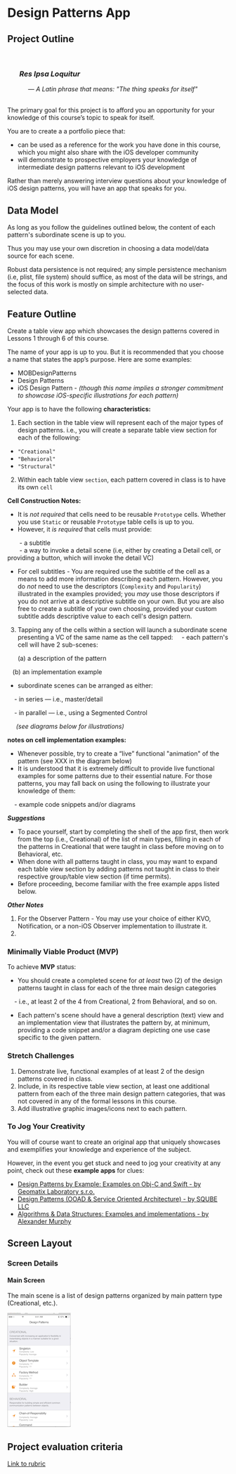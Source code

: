 # Design Patterns App


## Project Outline

</br>

### &nbsp;&nbsp;&nbsp;&nbsp;&nbsp;&nbsp;&nbsp;__*Res Ipsa Loquitur*__  
&nbsp;&nbsp;&nbsp;&nbsp;&nbsp;&nbsp;&nbsp;&nbsp;&nbsp;&nbsp;&nbsp; — *A Latin phrase that means: "The thing speaks for itself"* </br></br>

The primary goal for this project is to afford you an opportunity for your knowledge of this course’s topic to speak for itself.

You are to create a a portfolio piece that:
* can be used as a reference for the work you have done in this course, which you might also share with the iOS developer community
* will demonstrate to prospective employers your knowledge of intermediate design patterns relevant to iOS development

Rather than merely answering interview questions about your knowledge of iOS design patterns, you will have an app that speaks for you.

## Data Model

As long as you follow the guidelines outlined below, the content of each pattern's subordinate scene is up to you.

Thus you may use your own discretion in choosing a data model/data source for each scene.

Robust data persistence is not required; any simple persistence mechanism (i.e, plist, file system) should suffice, as most of the data will be strings, and the focus of this work is mostly on simple architecture with no user-selected data.

## Feature Outline

Create a table view app which showcases the design patterns covered in Lessons 1 through 6 of this course.

The name of your app is up to you. But it is recommended that you choose a name that states the app’s purpose. Here are some examples:
* MOBDesignPatterns
* Design Patterns
* iOS Design Pattern - *(though this name implies a stronger commitment to showcase iOS-specific illustrations for each pattern)*


Your app is to have the following **characteristics:**

1. Each section in the table view will represent each of the major types of design patterns. i.e., you will create a separate table view section for each of the following:
* `"Creational"`
* `"Behavioral"`
* `"Structural"`

2. Within each table view `section`, each pattern covered in class is to have its own `cell`

**Cell Construction Notes:**
* It is *not required* that cells need to be reusable `Prototype` cells. Whether you use `Static` or reusable `Prototype` table cells is up to you.
* However, it *is required* that cells must provide:

&nbsp;&nbsp;&nbsp;&nbsp;&nbsp;&nbsp;  - a subtitle</br>
&nbsp;&nbsp;&nbsp;&nbsp;&nbsp;&nbsp;  - a way to invoke a detail scene (i.e, either by creating a Detail cell, or providing a button, which will invoke the detail VC)

* For cell subtitles - You are required use the subtitle of the cell as a means to add more information describing each pattern. However, you do *not* need to use the descriptors (`Complexity` and `Popularity`) illustrated in the examples provided; you *may* use those descriptors if you do not arrive at a descriptive subtitle on your own. But you are also free to create a subtitle of your own choosing, provided your custom subtitle adds descriptive value to each cell's design pattern.

3. Tapping any of the cells within a section will launch a subordinate scene presenting a VC of the same name as the cell tapped:
&nbsp;&nbsp;&nbsp; - each pattern's cell will have 2 sub-scenes:

&nbsp;&nbsp;&nbsp;&nbsp;&nbsp;&nbsp;(a) a description of the pattern

&nbsp;&nbsp;&nbsp;(b) an implementation example

* subordinate scenes can be arranged as either:

&nbsp;&nbsp;&nbsp; - in series — i.e., master/detail

&nbsp;&nbsp;&nbsp; - in parallel — i.e., using a Segmented Control

&nbsp;&nbsp;&nbsp;&nbsp;&nbsp;*(see diagrams below for illustrations)*

**notes on cell implementation examples:**
* Whenever possible, try to create a “live” functional "animation" of the pattern (see XXX in the diagram below)
* It is understood that it is extremely difficult to provide live functional examples for some patterns due to their essential nature. For those patterns, you may fall back on using the following to illustrate your knowledge of them:

&nbsp;&nbsp;&nbsp; - example code snippets and/or diagrams


__*Suggestions*__
- To pace yourself, start by completing the shell of the app first, then work from the top (i.e., Creational) of the list of main types, filling in each of the patterns in Creational that were taught in class before moving on to Behavioral, etc.
- When done with all patterns taught in class, you may want to expand each table view section by adding patterns not taught in class to their respective group/table view section (if time permits).
- Before proceeding, become familiar with the free example apps listed below.


__*Other Notes*__
1. For the Observer Pattern - You may use your choice of either KVO, Notification, or a non-iOS Observer implementation to illustrate it.
2.

<!-- Add note about animation here -- a symbolic representation of teh pattern itself. for example,
-->


### Minimally Viable Product (MVP)

To achieve **MVP** status:

- You should create a completed scene for *at least* two (2) of the design patterns taught in class for each of the three main design categories

&nbsp;&nbsp;&nbsp; - i.e., at least 2 of the 4 from Creational, 2 from Behavioral, and so on.

- Each pattern's scene should have a general description (text) view and an implementation view that illustrates the pattern by, at minimum, providing a code snippet and/or a diagram depicting one use case specific to the given pattern.

### Stretch Challenges

1. Demonstrate live, functional examples of at least 2 of the design patterns covered in class.
2. Include, in its respective table view section, at least one additional pattern from each of the three main design pattern categories, that was not covered in any of the formal lessons in this course.
3. Add illustrative graphic images/icons next to each pattern.

### To Jog Your Creativity

You will of course want to create an original app that uniquely showcases and exemplifies your knowledge and experience of the subject.

However, in the event you get stuck and need to jog your creativity at any point, check out these **example apps** for clues:

- [Design Patterns by Example: Examples on Obj-C and Swift - by Geomatix Laboratory s.r.o.](https://itunes.apple.com/us/app/design-patterns-by-example/id1271220838?mt=8)
- [Design Patterns (OOAD & Service Oriented Architecture) - by SQUBE LLC](https://itunes.apple.com/us/app-bundle/design-patterns-ooad-service-oriented-architecture/id994675488?mt=8)
- [Algorithms & Data Structures: Examples and implementations - by Alexander Murphy](https://itunes.apple.com/us/app/algorithms-data-structures/id1431032601?mt=8)


## Screen Layout
<!--
Here are mockups of the individual screens the app should contain, including their connections to each other:

![image](TripPlanner_ScreenFlow.png)

Feel free to design nicer screens than shown in these mockups! They are primarily concerned with the functionality of each screen, not with the specific design or layout.

-->

### Screen Details

<!--
This section provides details for some of the more complex screens.
-->

#### Main Screen

The main scene is a list of design patterns organized by main pattern type (Creational, etc.).

![example](assets/MainScene.png)


## Project evaluation criteria

[Link to rubric]()

<!-- TODO:
  - Rubric needs modified to fit:
https://docs.google.com/document/d/1qKSs3S4QlhD_6QpkSsQKtzIdp2lCouEmoRVxvJDvhI0/edit
  -->
